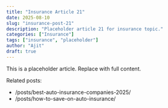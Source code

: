 ```yaml
---
title: "Insurance Article 21"
date: 2025-08-10
slug: "insurance-post-21"
description: "Placeholder article 21 for insurance topic."
categories: ["Insurance"]
tags: ["insurance", "placeholder"]
author: "Ajit"
draft: true
---
```


This is a placeholder article. Replace with full content.

Related posts:

- /posts/best-auto-insurance-companies-2025/
- /posts/how-to-save-on-auto-insurance/

